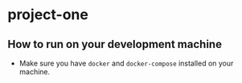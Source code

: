 # project-one

## How to run on your development machine

* Make sure you have `docker` and `docker-compose` installed on your machine.
